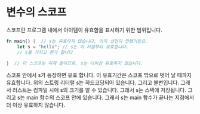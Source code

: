 # 변수의 스코프

스코프란 프로그램 내에서 아이템이 유효함을 표시하기 위한 범위입니다. 

```rust
fn main() {  // s는 유효하지 않습니다. 아직 선언이 안됐거든요.
    let s = "hello"; // s는 이 지점부터 유효합니다.
    // s를 가지고 뭔가 합니다

}  // 이 스코프는 이제 끝이므로, s는 더이상 유효하지 않습니다.
```

스코프 안에서 s가 등장하면 유효 합니다.  이 유효기간은 스코프 밖으로 벗어 날 때까지 유효합니다. 위의 스트링 리터럴 s는 하드코딩되어 있습니다. 그리고 불변입니다. 그래서 러스트는 컴파일 시에 s의 크기를 알 수 있습니다. 그래서 s는 스택에 저장됩니다. 그리고 s는 main 함수의 스코프 안에 있습니다. 그래서 s는 main 함수가 끝나는 지점에서 더 이상 유효하지 않습니다.




